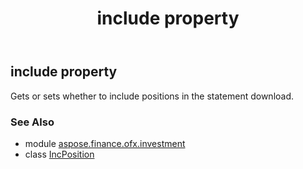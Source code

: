 ﻿---
title: include property
second_title: Aspose.Finance for Python via .NET API References
description: 
type: docs
weight: 40
url: /python-net/aspose.finance.ofx.investment/incposition/include/
is_root: false
---

## include property


Gets or sets whether to include positions in the statement download.

### See Also
* module [aspose.finance.ofx.investment](../../)
* class [IncPosition](/finance/python-net/aspose.finance.ofx.investment/incposition)
